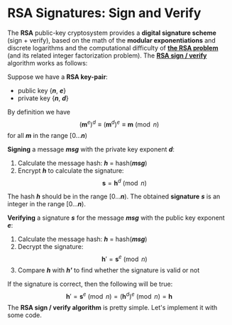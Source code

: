 # RSA Signatures: Sign and Verify

The **RSA** public-key cryptosystem provides a **digital signature scheme** \(sign + verify\), based on the math of the **modular exponentiations** and discrete logarithms and the computational difficulty of [**the RSA problem**](https://en.wikipedia.org/wiki/RSA_problem) \(and its related integer factorization problem\). The [**RSA sign / verify**](https://en.wikipedia.org/wiki/RSA_%28cryptosystem%29#Signing_messages) algorithm works as follows:

Suppose we have a **RSA key-pair**:

* public key {_**n**_, _**e**_}
* private key {_**n**_, _**d**_}

By definition we have $$(\boldsymbol m^e)^d \equiv (\boldsymbol m^d)^e \equiv \boldsymbol m \pmod n$$ for all _**m**_ in the range \[0..._**n**_\)

**Signing** a message _**msg**_ with the private key exponent _**d**_:

1. Calculate the message hash: _**h**_ = hash\(_**msg**_\)
2. Encrypt _**h**_ to calculate the signature: $$\boldsymbol s = \boldsymbol h^d \pmod n$$

The hash _**h**_ should be in the range \[0..._**n**_\). The obtained **signature** _**s**_ is an integer in the range \[0..._**n**_\).

**Verifying** a signature _**s**_ for the message _**msg**_ with the public key exponent _**e**_:

1. Calculate the message hash: _**h**_ = hash\(_**msg**_\)
2. Decrypt the signature: $$\boldsymbol h' = \boldsymbol s^e \pmod n$$
3. Compare _**h**_ with _**h'**_ to find whether the signature is valid or not

If the signature is correct, then the following will be true: 
$$
\boldsymbol h' = \boldsymbol s^e \pmod n = (\boldsymbol h^d)^e \pmod n = \boldsymbol h
$$
The **RSA sign / verify algorithm** is pretty simple. Let's implement it with some code.


